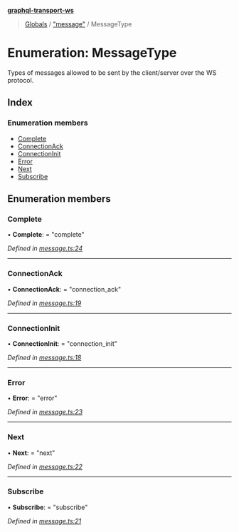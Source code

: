 **[graphql-transport-ws](../README.md)**

> [Globals](../README.md) / ["message"](../modules/_message_.md) / MessageType

# Enumeration: MessageType

Types of messages allowed to be sent by the client/server over the WS protocol.

## Index

### Enumeration members

* [Complete](_message_.messagetype.md#complete)
* [ConnectionAck](_message_.messagetype.md#connectionack)
* [ConnectionInit](_message_.messagetype.md#connectioninit)
* [Error](_message_.messagetype.md#error)
* [Next](_message_.messagetype.md#next)
* [Subscribe](_message_.messagetype.md#subscribe)

## Enumeration members

### Complete

•  **Complete**:  = "complete"

*Defined in [message.ts:24](https://github.com/enisdenjo/graphql-transport-ws/blob/d8060fe/src/message.ts#L24)*

___

### ConnectionAck

•  **ConnectionAck**:  = "connection\_ack"

*Defined in [message.ts:19](https://github.com/enisdenjo/graphql-transport-ws/blob/d8060fe/src/message.ts#L19)*

___

### ConnectionInit

•  **ConnectionInit**:  = "connection\_init"

*Defined in [message.ts:18](https://github.com/enisdenjo/graphql-transport-ws/blob/d8060fe/src/message.ts#L18)*

___

### Error

•  **Error**:  = "error"

*Defined in [message.ts:23](https://github.com/enisdenjo/graphql-transport-ws/blob/d8060fe/src/message.ts#L23)*

___

### Next

•  **Next**:  = "next"

*Defined in [message.ts:22](https://github.com/enisdenjo/graphql-transport-ws/blob/d8060fe/src/message.ts#L22)*

___

### Subscribe

•  **Subscribe**:  = "subscribe"

*Defined in [message.ts:21](https://github.com/enisdenjo/graphql-transport-ws/blob/d8060fe/src/message.ts#L21)*
